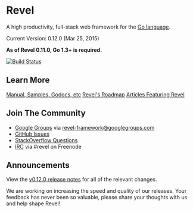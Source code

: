 # Revel

A high productivity, full-stack web framework for the [Go language](http://www.golang.org).

Current Version: 0.12.0 (Mar 25, 2015)

**As of Revel 0.11.0, Go 1.3+ is required.**

[![Build Status](https://secure.travis-ci.org/revel/revel.svg?branch=master)](http://travis-ci.org/revel/revel)

## Learn More

[Manual, Samples, Godocs, etc](http://revel.github.com)
[Revel's Roadmap](https://github.com/zofuthan/revel/wiki/Roadmap)
[Articles Featuring Revel](https://github.com/zofuthan/revel/wiki/Articles)

## Join The Community

* [Google Groups](https://groups.google.com/forum/#!forum/revel-framework) via [revel-framework@googlegroups.com](mailto:revel-framework@googlegroups.com)
* [GitHub Issues](https://github.com/zofuthan/revel/issues)
* [StackOverflow Questions](http://stackoverflow.com/questions/tagged/revel)
* [IRC](http://webchat.freenode.net/?channels=%23revel&uio=d4) via #revel on Freenode

## Announcements

View the [v0.12.0 release notes](https://github.com/zofuthan/revel/releases/tag/v0.12.0)
for all of the relevant changes.

We are working on increasing the speed and quality of our releases. Your feedback has never been so valuable, please share your thoughts with us and help shape Revel!
